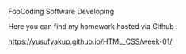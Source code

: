 FooCoding Software Developing

Here you can find my homework hosted via Github :

https://yusufyakup.github.io/HTML_CSS/week-01/
